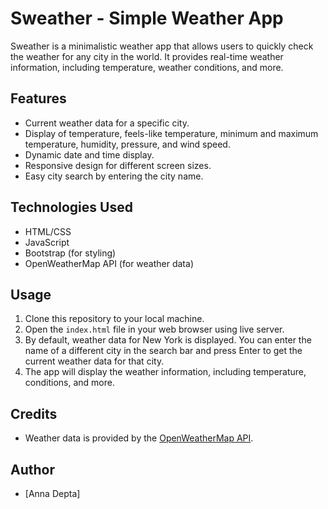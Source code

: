 # Sweather - Simple Weather App

Sweather is a minimalistic weather app that allows users to quickly check the weather for any city in the world. It provides real-time weather information, including temperature, weather conditions, and more.

## Features

- Current weather data for a specific city.
- Display of temperature, feels-like temperature, minimum and maximum temperature, humidity, pressure, and wind speed.
- Dynamic date and time display.
- Responsive design for different screen sizes.
- Easy city search by entering the city name.

## Technologies Used

- HTML/CSS
- JavaScript
- Bootstrap (for styling)
- OpenWeatherMap API (for weather data)

## Usage

1. Clone this repository to your local machine.
2. Open the `index.html` file in your web browser using live server.
3. By default, weather data for New York is displayed. You can enter the name of a different city in the search bar and press Enter to get the current weather data for that city.
4. The app will display the weather information, including temperature, conditions, and more.

## Credits

- Weather data is provided by the [OpenWeatherMap API](https://openweathermap.org/).

## Author

- [Anna Depta]
